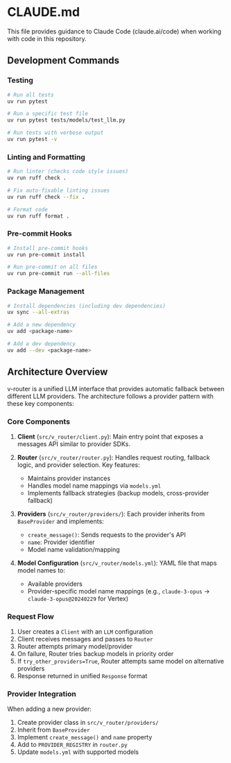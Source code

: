# CLAUDE.md

This file provides guidance to Claude Code (claude.ai/code) when working with code in this repository.

## Development Commands

### Testing
```bash
# Run all tests
uv run pytest

# Run a specific test file
uv run pytest tests/models/test_llm.py

# Run tests with verbose output
uv run pytest -v
```

### Linting and Formatting
```bash
# Run linter (checks code style issues)
uv run ruff check .

# Fix auto-fixable linting issues
uv run ruff check --fix .

# Format code
uv run ruff format .
```

### Pre-commit Hooks
```bash
# Install pre-commit hooks
uv run pre-commit install

# Run pre-commit on all files
uv run pre-commit run --all-files
```

### Package Management
```bash
# Install dependencies (including dev dependencies)
uv sync --all-extras

# Add a new dependency
uv add <package-name>

# Add a dev dependency
uv add --dev <package-name>
```

## Architecture Overview

v-router is a unified LLM interface that provides automatic fallback between different LLM providers. The architecture follows a provider pattern with these key components:

### Core Components

1. **Client** (`src/v_router/client.py`): Main entry point that exposes a messages API similar to provider SDKs.

2. **Router** (`src/v_router/router.py`): Handles request routing, fallback logic, and provider selection. Key features:
   - Maintains provider instances
   - Handles model name mappings via `models.yml`
   - Implements fallback strategies (backup models, cross-provider fallback)

3. **Providers** (`src/v_router/providers/`): Each provider inherits from `BaseProvider` and implements:
   - `create_message()`: Sends requests to the provider's API
   - `name`: Provider identifier
   - Model name validation/mapping

4. **Model Configuration** (`src/v_router/models.yml`): YAML file that maps model names to:
   - Available providers
   - Provider-specific model name mappings (e.g., `claude-3-opus` → `claude-3-opus@20240229` for Vertex)

### Request Flow

1. User creates a `Client` with an `LLM` configuration
2. Client receives messages and passes to `Router`
3. Router attempts primary model/provider
4. On failure, Router tries backup models in priority order
5. If `try_other_providers=True`, Router attempts same model on alternative providers
6. Response returned in unified `Response` format

### Provider Integration

When adding a new provider:
1. Create provider class in `src/v_router/providers/`
2. Inherit from `BaseProvider`
3. Implement `create_message()` and `name` property
4. Add to `PROVIDER_REGISTRY` in `router.py`
5. Update `models.yml` with supported models